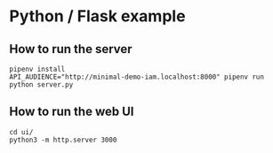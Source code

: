 # Python / Flask example

## How to run the server

    pipenv install
    API_AUDIENCE="http://minimal-demo-iam.localhost:8000" pipenv run python server.py

## How to run the web UI

    cd ui/
    python3 -m http.server 3000
